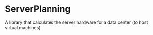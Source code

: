 # ServerPlanning
A library that calculates the server hardware for a data center (to host virtual machines)
